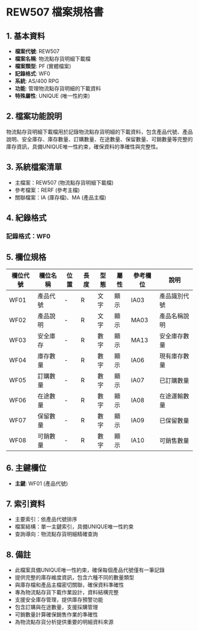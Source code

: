 # REW507 檔案規格書

## 1. 基本資料
- **檔案代號**: REW507
- **檔案名稱**: 物流點存貨明細下載檔
- **檔案類型**: PF (實體檔案)
- **記錄格式**: WF0
- **系統**: AS/400 RPG
- **功能**: 管理物流點存貨明細的下載資料
- **特殊屬性**: UNIQUE (唯一性約束)

## 2. 檔案功能說明
物流點存貨明細下載檔用於記錄物流點存貨明細的下載資料，包含產品代號、產品說明、安全庫存、庫存數量、訂購數量、在途數量、保留數量、可銷數量等完整的庫存資訊，具備UNIQUE唯一性約束，確保資料的準確性與完整性。

## 3. 系統檔案清單
- 主檔案：REW507 (物流點存貨明細下載檔)
- 參考檔案：RERF (參考主檔)
- 關聯檔案：IA (庫存檔)、MA (產品主檔)

## 4. 紀錄格式
### 記錄格式：WF0

## 5. 欄位規格

| 欄位代號 | 欄位名稱 | 位置 | 長度 | 型態 | 屬性 | 參考欄位 | 說明 |
|----------|----------|------|------|------|------|----------|------|
| WF01 | 產品代號 | - | R | 文字 | 顯示 | IA03 | 產品識別代號 |
| WF02 | 產品說明 | - | R | 文字 | 顯示 | MA03 | 產品名稱說明 |
| WF03 | 安全庫存 | - | R | 數字 | 顯示 | MA13 | 安全庫存數量 |
| WF04 | 庫存數量 | - | R | 數字 | 顯示 | IA06 | 現有庫存數量 |
| WF05 | 訂購數量 | - | R | 數字 | 顯示 | IA07 | 已訂購數量 |
| WF06 | 在途數量 | - | R | 數字 | 顯示 | IA08 | 在途運輸數量 |
| WF07 | 保留數量 | - | R | 數字 | 顯示 | IA09 | 已保留數量 |
| WF08 | 可銷數量 | - | R | 數字 | 顯示 | IA10 | 可銷售數量 |

## 6. 主鍵欄位
- **主鍵**: WF01 (產品代號)

## 7. 索引資料
- 主要索引：依產品代號排序
- 檔案結構：單一主鍵索引，具備UNIQUE唯一性約束
- 查詢導向：物流點存貨明細精確查詢

## 8. 備註
- 此檔案具備UNIQUE唯一性約束，確保每個產品代號僅有一筆記錄
- 提供完整的庫存維度資訊，包含六種不同的數量類型
- 與庫存檔和產品主檔密切關聯，確保資料準確性
- 專為物流點存貨下載作業設計，資料結構完整
- 支援安全庫存管理，提供庫存預警功能
- 包含訂購與在途數量，支援採購管理
- 可銷數量計算確保銷售作業的準確性
- 為物流點存貨分析提供重要的明細資料來源 